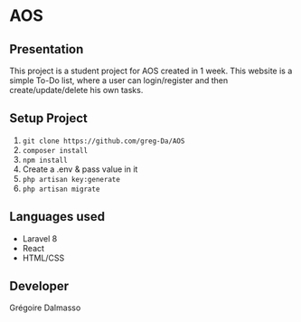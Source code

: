 # AOS

## Presentation 
This project is a student project for AOS created in 1 week.
This website is a simple To-Do list, where a user can login/register and then create/update/delete his own tasks.

## Setup Project
1) `git clone https://github.com/greg-Da/AOS`
2) `composer install`
3) `npm install`
4) Create a .env & pass value in it
5) `php artisan key:generate`
6) `php artisan migrate`

## Languages used
- Laravel 8
- React
- HTML/CSS

## Developer
Grégoire Dalmasso
